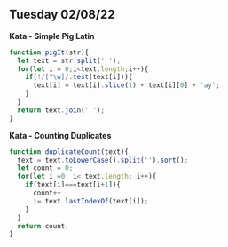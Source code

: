 ## Tuesday 02/08/22

**Kata - Simple Pig Latin**
```javascript
function pigIt(str){
  let text = str.split(' ');
  for(let i = 0;i<text.length;i++){
    if(!/[^\w]/.test(text[i])){
      text[i] = text[i].slice(1) + text[i][0] + 'ay';
    } 
  }
  return text.join(' ');
}
```
**Kata - Counting Duplicates**
```javascript
function duplicateCount(text){
  text = text.toLowerCase().split('').sort();
  let count = 0;
  for(let i =0; i< text.length; i++){
    if(text[i]===text[i+1]){
      count++
      i= text.lastIndexOf(text[i]);
    }
  }
  return count;
}
```

